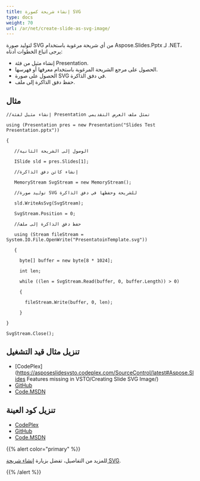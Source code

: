 ```yaml
---
title: إنشاء شريحة كصورة SVG
type: docs
weight: 70
url: /ar/net/create-slide-as-svg-image/
---
```


لتوليد صورة SVG من أي شريحة مرغوبة باستخدام Aspose.Slides.Pptx لـ .NET، يرجى اتباع الخطوات أدناه:

- إنشاء مثيل من فئة Presentation.
- الحصول على مرجع الشريحة المرغوبة باستخدام معرفها أو فهرسها.
- الحصول على صورة SVG في دفق الذاكرة.
- حفظ دفق الذاكرة إلى ملف.
## **مثال**

```
//إنشاء مثيل لفئة Presentation تمثل ملف العرض التقديمي

using (Presentation pres = new Presentation("Slides Test Presentation.pptx"))

{

   //الوصول إلى الشريحة الثانية

   ISlide sld = pres.Slides[1];

   //إنشاء كائن دفق الذاكرة

   MemoryStream SvgStream = new MemoryStream();

   //توليد صورة SVG للشريحة وحفظها في دفق الذاكرة

   sld.WriteAsSvg(SvgStream);

   SvgStream.Position = 0;

   //حفظ دفق الذاكرة إلى ملف

   using (Stream fileStream = System.IO.File.OpenWrite("PresentatoinTemplate.svg"))

   {

     byte[] buffer = new byte[8 * 1024];

     int len;

     while ((len = SvgStream.Read(buffer, 0, buffer.Length)) > 0)

     {

       fileStream.Write(buffer, 0, len);

     }

}

SvgStream.Close();

``` 
## **تنزيل مثال قيد التشغيل**
- [CodePlex](https://asposeslidesvsto.codeplex.com/SourceControl/latest#Aspose.Slides Features missing in VSTO/Creating Slide SVG Image/)
- [GitHub](https://github.com/aspose-slides/Aspose.Slides-for-.NET/tree/master/Plugins/Aspose.Slides%20Vs%20VSTO%20Presentations/Aspose.Slides%20Features%20missing%20in%20VSTO/Creating%20Slide%20SVG%20Image)
- [Code.MSDN](https://code.msdn.microsoft.com/AsposeSlides-Features-78d1d03d/view/SourceCode)
## **تنزيل كود العينة**
- [CodePlex](https://asposeslidesvsto.codeplex.com/releases/view/620001)
- [GitHub](https://github.com/aspose-slides/Aspose.Slides-for-.NET/releases/tag/Aspose.SlidesFeaturesmissingInVSTOv1.1)
- [Code.MSDN](https://code.msdn.microsoft.com/AsposeSlides-Features-78d1d03d#content)

{{% alert color="primary" %}} 

للمزيد من التفاصيل، تفضل بزيارة [إنشاء شريحة SVG](/slides/ar/net/presentation-viewer/).

{{% /alert %}}